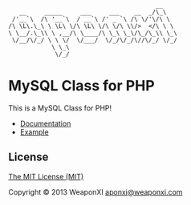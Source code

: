                                                    
                                             __    
       __     _____     ___     ___    __  _/\_\   
     /'__`\  /\ '__`\  / __`\ /' _ `\ /\ \/'\/\ \  
    /\ \L\.\_\ \ \L\ \/\ \L\ \/\ \/\ \\/>  </\ \ \ 
    \ \__/.\_\\ \ ,__/\ \____/\ \_\ \_\/\_/\_\\ \_\
     \/__/\/_/ \ \ \/  \/___/  \/_/\/_/\//\/_/ \/_/
                \ \_\                              
                 \/_/                              

# MySQL Class for PHP

This is a MySQL Class for PHP!

- [Documentation](doc/index.html)
- [Example](example/mysql_test.php)

## License 

[The MIT License (MIT)](aponxi.mit-license.org)

Copyright © 2013 WeaponXI <aponxi@weaponxi.com>